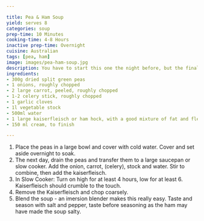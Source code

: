 ```yaml
---

title: Pea & Ham Soup
yield: serves 8
categories: soup
prep-time: 10 Minutes
cooking-time: 4-8 Hours
inactive prep-time: Overnight
cuisine: Australian
tags: [pea, ham]
image: images/pea-ham-soup.jpg
description: You have to start this one the night before, but the final result is well worth the effort!
ingredients:
- 300g dried split green peas
- 1 onions, roughly chopped
- 2 large carrot, peeled, roughly chopped
- 1-2 celery stick, roughly chopped
- 1 garlic cloves
- 1l vegetable stock
- 500ml water
- 1 large kaiserfleisch or ham hock, with a good mixture of fat and flesh, chopped into large pieces
- 150 ml cream, to finish

---
```




1.  Place the peas in a large bowl and cover with cold water. Cover and set aside overnight to soak.
2. The next day, drain the peas and transfer them to a large saucepan or slow cooker. Add the onion, carrot, (celery), stock and water. Stir to combine, then add the kaiserfleisch.
3. In Slow Cooker: Turn on high for at least 4 hours, low for at least 6. Kaiserfleisch should crumble to the touch.
4. Remove the Kaiserfleisch and chop coarsely.
5. Blend the soup - an imersion blender makes this really easy. Taste and season with salt and pepper, taste before seasoning as the ham may have made the soup salty.
